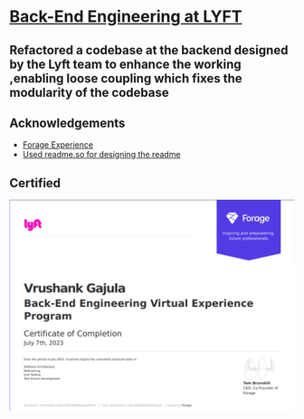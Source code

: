 # [Back-End Engineering at LYFT](https://www.theforage.com/career-path/software-engineering/firms/lyft/virtual-internships/lyft-back-end-engineering-virtual-experience-program?ref=SE8pQjuffyNrRrgxS)

## Refactored a codebase at the backend designed by the Lyft team to enhance the working ,enabling loose coupling which fixes the modularity of the codebase



## Acknowledgements

 - [Forage Experience](https://www.theforage.com)
 - [Used readme.so for designing the readme](https://readme.so)


## Certified

![LYFT Certificate](https://github.com/vrushank41/forage-lyft-starter-repo/blob/main/certificate.png?raw=true)


